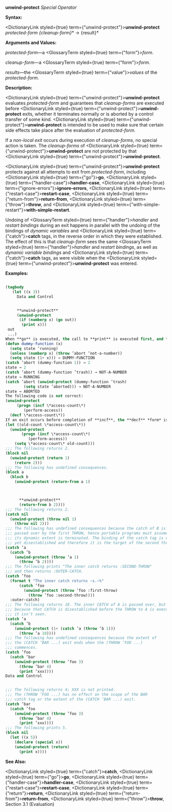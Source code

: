 **unwind-protect** *Special Operator* 



**Syntax:** 



<DictionaryLink styled={true} term={"unwind-protect"}><b>unwind-protect</b></DictionaryLink> *protected-form \{cleanup-form\}*\* → \{result\}\* 



**Arguments and Values:** 



*protected-form*—a <GlossaryTerm styled={true} term={"form"}><i>form</i></GlossaryTerm>. 



*cleanup-form*—a <GlossaryTerm styled={true} term={"form"}><i>form</i></GlossaryTerm>. 



*results*—the <GlossaryTerm styled={true} term={"value"}><i>values</i></GlossaryTerm> of the *protected-form*. 



**Description:** 



<DictionaryLink styled={true} term={"unwind-protect"}><b>unwind-protect</b></DictionaryLink> evaluates *protected-form* and guarantees that *cleanup-forms* are executed before <DictionaryLink styled={true} term={"unwind-protect"}><b>unwind-protect</b></DictionaryLink> exits, whether it terminates normally or is aborted by a control transfer of some kind. <DictionaryLink styled={true} term={"unwind-protect"}><b>unwind-protect</b></DictionaryLink> is intended to be used to make sure that certain side effects take place after the evaluation of *protected-form*. 



If a *non-local exit* occurs during execution of *cleanup-forms*, no special action is taken. The *cleanup-forms* of <DictionaryLink styled={true} term={"unwind-protect"}><b>unwind-protect</b></DictionaryLink> are not protected by that <DictionaryLink styled={true} term={"unwind-protect"}><b>unwind-protect</b></DictionaryLink>. 



<DictionaryLink styled={true} term={"unwind-protect"}><b>unwind-protect</b></DictionaryLink> protects against all attempts to exit from *protected-form*, including <DictionaryLink styled={true} term={"go"}><b>go</b></DictionaryLink>, <DictionaryLink styled={true} term={"handler-case"}><b>handler-case</b></DictionaryLink>, <DictionaryLink styled={true} term={"ignore-errors"}><b>ignore-errors</b></DictionaryLink>, <DictionaryLink styled={true} term={"restart-case"}><b>restart-case</b></DictionaryLink>, <DictionaryLink styled={true} term={"return-from"}><b>return-from</b></DictionaryLink>, <DictionaryLink styled={true} term={"throw"}><b>throw</b></DictionaryLink>, and <DictionaryLink styled={true} term={"with-simple-restart"}><b>with-simple-restart</b></DictionaryLink>. 



Undoing of <GlossaryTerm styled={true} term={"handler"}><i>handler</i></GlossaryTerm> and *restart bindings* during an exit happens in parallel with the undoing of the bindings of *dynamic variables* and <DictionaryLink styled={true} term={"catch"}><b>catch</b></DictionaryLink> tags, in the reverse order in which they were established. The effect of this is that *cleanup-form* sees the same <GlossaryTerm styled={true} term={"handler"}><i>handler</i></GlossaryTerm> and *restart bindings*, as well as *dynamic variable bindings* and <DictionaryLink styled={true} term={"catch"}><b>catch</b></DictionaryLink> tags, as were visible when the <DictionaryLink styled={true} term={"unwind-protect"}><b>unwind-protect</b></DictionaryLink> was entered. 



**Examples:**
```lisp

(tagbody 
   (let ((x 3)) 
     Data and Control 


     **unwind-protect** 
     (unwind-protect 
	  (if (numberp x) (go out)) 
       (print x))) 
 out 
 ...) 
When **go** is executed, the call to **print** is executed first, and then the transfer of control to the tag out is completed. 
(defun dummy-function (x) 
  (setq state ’running) 
  (unless (numberp x) (throw ’abort ’not-a-number)) 
  (setq state (1+ x))) → DUMMY-FUNCTION 
(catch ’abort (dummy-function 1)) → 2 
state → 2 
(catch ’abort (dummy-function ’trash)) → NOT-A-NUMBER 
state → RUNNING 
(catch ’abort (unwind-protect (dummy-function ’trash) 
		(setq state ’aborted))) → NOT-A-NUMBER 
state → ABORTED 
The following code is not correct: 
(unwind-protect 
     (progn (incf \*access-count\*) 
	    (perform-access)) 
  (decf \*access-count\*)) 
If an exit occurs before completion of **incf**, the **decf** *form* is executed anyway, resulting in an incorrect value for \*access-count\*. The correct way to code this is as follows: 
(let ((old-count \*access-count\*)) 
  (unwind-protect 
       (progn (incf \*access-count\*) 
	      (perform-access)) 
    (setq \*access-count\* old-count))) 
;;; The following returns 2. 
(block nil 
  (unwind-protect (return 1) 
    (return 2))) 
;;; The following has undefined consequences. 
(block a 
  (block b 
    (unwind-protect (return-from a 1) 



      **unwind-protect** 
      (return-from b 2)))) 
;;; The following returns 2. 
(catch nil 
  (unwind-protect (throw nil 1) 
    (throw nil 2))) 
;;; The following has undefined consequences because the catch of B is 
;;; passed over by the first THROW, hence portable programs must assume 
;;; its dynamic extent is terminated. The binding of the catch tag is not 
;;; yet disestablished and therefore it is the target of the second throw. 
(catch ’a 
  (catch ’b 
    (unwind-protect (throw ’a 1) 
      (throw ’b 2)))) 
;;; The following prints "The inner catch returns :SECOND-THROW" 
;;; and then returns :OUTER-CATCH. 
(catch ’foo 
  (format t "The inner catch returns ~s.~%" 
	  (catch ’foo 
	    (unwind-protect (throw ’foo :first-throw) 
	      (throw ’foo :second-throw)))) 
  :outer-catch) 
;;; The following returns 10. The inner CATCH of A is passed over, but 
;;; because that CATCH is disestablished before the THROW to A is executed, 
;;; it isn’t seen. 
(catch ’a 
  (catch ’b 
    (unwind-protect (1+ (catch ’a (throw ’b 1))) 
      (throw ’a 10)))) 
;;; The following has undefined consequences because the extent of 
;;; the (CATCH ’BAR ...) exit ends when the (THROW ’FOO ...) 
;;; commences. 
(catch ’foo 
  (catch ’bar 
    (unwind-protect (throw ’foo 3) 
      (throw ’bar 4) 
      (print ’xxx)))) 
Data and Control 


;;; The following returns 4; XXX is not printed. 
;;; The (THROW ’FOO ...) has no effect on the scope of the BAR 
;;; catch tag or the extent of the (CATCH ’BAR ...) exit. 
(catch ’bar 
  (catch ’foo 
    (unwind-protect (throw ’foo 3) 
      (throw ’bar 4) 
      (print ’xxx)))) 
;;; The following prints 5. 
(block nil 
  (let ((x 5)) 
    (declare (special x)) 
    (unwind-protect (return) 
      (print x)))) 

```
**See Also:** 



<DictionaryLink styled={true} term={"catch"}><b>catch</b></DictionaryLink>, <DictionaryLink styled={true} term={"go"}><b>go</b></DictionaryLink>, <DictionaryLink styled={true} term={"handler-case"}><b>handler-case</b></DictionaryLink>, <DictionaryLink styled={true} term={"restart-case"}><b>restart-case</b></DictionaryLink>, <DictionaryLink styled={true} term={"return"}><b>return</b></DictionaryLink>, <DictionaryLink styled={true} term={"return-from"}><b>return-from</b></DictionaryLink>, <DictionaryLink styled={true} term={"throw"}><b>throw</b></DictionaryLink>, Section 3.1 (Evaluation) 